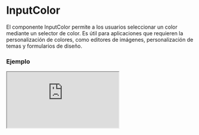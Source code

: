 # InputColor

El componente InputColor permite a los usuarios seleccionar un color mediante un selector de color. Es útil para aplicaciones que requieren la personalización de colores, como editores de imágenes, personalización de temas y formularios de diseño.

 

### Ejemplo

<iframe minHeightIframe="30dvh" src="https://fenextjs-component-storybook.vercel.app/iframe.html?args=&id=input-inputcolor--index&viewMode=story" />

### Importación

Para importar el componente InputColor, se puede hacer desde fenextjs

```tsx copy
import { InputColor } from "fenextjs";
```

### Parámetros

| Parámetro | Tipo | Requerido | Default | Descripcion |
| --------- | ---- | --------- | ------- | ----------- |
| defaultValue | string | no | '' | Valor predeterminado del selector de color cuando se renderiza por primera vez. |
| value | string | no | undefined | Valor del selector de color, si se proporciona, anula el valor predeterminado. |
| onChange | (color: string) =\> void | no | undefined | Función que se ejecuta cuando el color seleccionado cambia. |
| className | string | no | '' | Clase CSS adicional para el contenedor del selector de color. |
| disabled | boolean | no | false | Indica si el selector de color está deshabilitado. |

### Storybook

Para ver el storybook del componente lo puede hacer con este [link](https://fenextjs-component-storybook.vercel.app/?path=/story/input-inputcolor--index)

### Usos

- Selector de color por defecto

```tsx copy
<InputColor defaultValue="#ff0000" onChange={(color) => console.log(color)} />
```

- Selector de color deshabilitado

```tsx copy
<InputColor defaultValue="#00ff00" disabled={true} />
```

